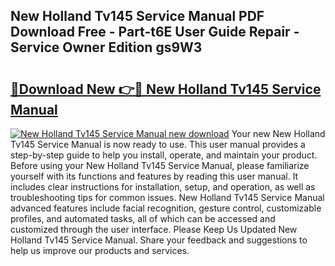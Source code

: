 ## New Holland Tv145 Service Manual PDF Download Free - Part-t6E User Guide Repair - Service Owner Edition gs9W3

# <h2><a href="http://bc862.oget.top/?id=New+Holland+Tv145+Service+Manual">🔗Download New 👉🔴 New Holland Tv145 Service Manual</a></h2>

[![New Holland Tv145 Service Manual new download](https://i.imgur.com/5g1atiW.png)](http://bc862.oget.top/?id=New+Holland+Tv145+Service+Manual)
Your new New Holland Tv145 Service Manual is now ready to use. This user manual provides a step-by-step guide to help you install, operate, and maintain your product. Before using your New Holland Tv145 Service Manual, please familiarize yourself with its functions and features by reading this user manual. It includes clear instructions for installation, setup, and operation, as well as troubleshooting tips for common issues. New Holland Tv145 Service Manual advanced features include facial recognition, gesture control, customizable profiles, and automated tasks, all of which can be accessed and customized through the user interface. Please Keep Us Updated New Holland Tv145 Service Manual. Share your feedback and suggestions to help us improve our products and services.
